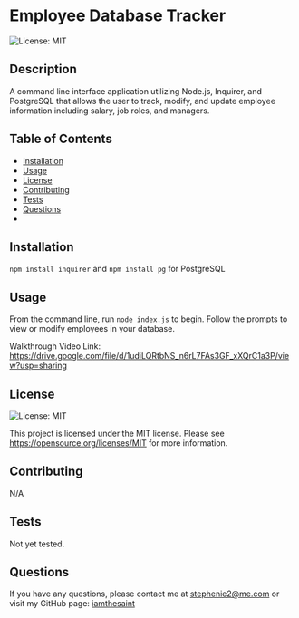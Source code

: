 # Employee Database Tracker
![License: MIT](https://img.shields.io/badge/License-MIT-yellow.svg)

## Description
A command line interface application utilizing Node.js, Inquirer, and PostgreSQL that allows the user to track, modify, and update employee information including salary, job roles, and managers.

## Table of Contents
- [Installation](#installation)
- [Usage](#usage)
- [License](#license)
- [Contributing](#contributing)
- [Tests](#tests)
- [Questions](#questions)
- 
## Installation
```npm install inquirer``` and ```npm install pg``` for PostgreSQL

## Usage
From the command line, run ```node index.js``` to begin. Follow the prompts to view or modify employees in your database.


Walkthrough Video Link:
https://drive.google.com/file/d/1udiLQRtbNS_n6rL7FAs3GF_xXQrC1a3P/view?usp=sharing

## License
![License: MIT](https://img.shields.io/badge/License-MIT-yellow.svg)

This project is licensed under the MIT license.
Please see https://opensource.org/licenses/MIT for more information.

## Contributing
N/A

## Tests
Not yet tested.

## Questions
If you have any questions, please contact me at stephenie2@me.com or visit my GitHub page: [iamthesaint](http://github.com/iamthesaint)
